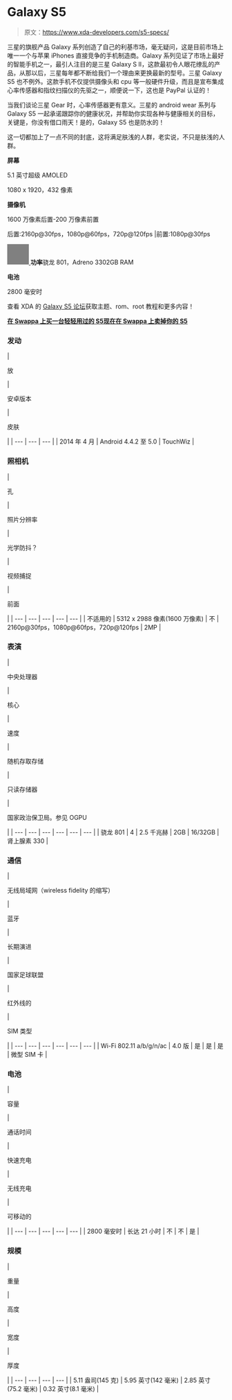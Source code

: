 # Galaxy S5

> 原文：<https://www.xda-developers.com/s5-specs/>

三星的旗舰产品 Galaxy 系列创造了自己的利基市场，毫无疑问，这是目前市场上唯一一个与苹果 iPhones 直接竞争的手机制造商。Galaxy 系列见证了市场上最好的智能手机之一，最引人注目的是三星 Galaxy S II，这款最初令人眼花缭乱的产品，从那以后，三星每年都不断给我们一个理由来更换最新的型号。三星 Galaxy S5 也不例外。这款手机不仅提供摄像头和 cpu 等一般硬件升级，而且是宣布集成心率传感器和指纹扫描仪的先驱之一，顺便说一下，这也是 PayPal 认证的！

当我们谈论三星 Gear 时，心率传感器更有意义。三星的 android wear 系列与 Galaxy S5 一起承诺跟踪你的健康状况，并帮助你实现各种与健康相关的目标，关键是，你没有借口雨天！是的，Galaxy S5 也是防水的！

这一切都加上了一点不同的封底，这将满足肤浅的人群，老实说，不只是肤浅的人群。

**屏幕**

5.1 英寸超级 AMOLED

1080 x 1920，432 像素

**摄像机**

1600 万像素后置-200 万像素前置

后置:2160p@30fps，1080p@60fps，720p@120fps |前置:1080p@30fps

[![](img/bf1f1debf5adb13d6cbf2f42e82a6fd6.png) ](http://www.xda-developers.com/wp-content/uploads/2015/08/cpu-512.png) **功率**骁龙 801，Adreno 3302GB RAM

**电池**

2800 毫安时

查看 XDA 的 [Galaxy S5 论坛](http://forum.xda-developers.com/galaxy-s5)获取主题、rom、root 教程和更多内容！

[**在 Swappa 上买一台轻轻用过的 S5**](https://swappa.com/)[**现在在 Swappa 上卖掉你的 S5**](https://swappa.com/)

### 发动

| 

放

 | 

安卓版本

 | 

皮肤

 |
| --- | --- | --- |
| 2014 年 4 月 | Android 4.4.2 至 5.0 | TouchWiz |

### 照相机

| 

孔

 | 

照片分辨率

 | 

光学防抖？

 | 

视频捕捉

 | 

前面

 |
| --- | --- | --- | --- | --- |
| 不适用的 | 5312 x 2988 像素(1600 万像素) | 不 | 2160p@30fps，1080p@60fps，720p@120fps | 2MP |

### 表演

| 

中央处理器

 | 

核心

 | 

速度

 | 

随机存取存储

 | 

只读存储器

 | 

国家政治保卫局。参见 OGPU

 |
| --- | --- | --- | --- | --- | --- |
| 骁龙 801 | 4 | 2.5 千兆赫 | 2GB | 16/32GB | 肾上腺素 330 |

### 通信

| 

无线局域网（wireless fidelity 的缩写）

 | 

蓝牙

 | 

长期演进

 | 

国家足球联盟

 | 

红外线的

 | 

SIM 类型

 |
| --- | --- | --- | --- | --- | --- |
| Wi-Fi 802.11 a/b/g/n/ac | 4.0 版 | 是 | 是 | 是 | 微型 SIM 卡 |

### 电池

| 

容量

 | 

通话时间

 | 

快速充电

 | 

无线充电

 | 

可移动的

 |
| --- | --- | --- | --- | --- |
| 2800 毫安时 | 长达 21 小时 | 不 | 不 | 是 |

### 规模

| 

重量

 | 

高度

 | 

宽度

 | 

厚度

 |
| --- | --- | --- | --- |
| 5.11 盎司(145 克) | 5.95 英寸(142 毫米) | 2.85 英寸(75.2 毫米) | 0.32 英寸(8.1 毫米) |